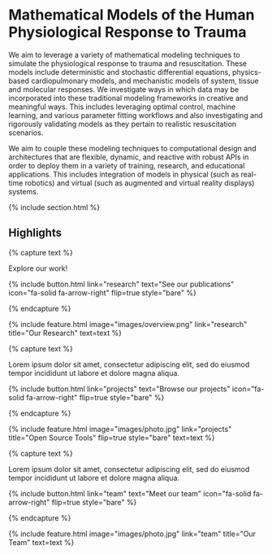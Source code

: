 ---
---

# Mathematical Models of the Human Physiological Response to Trauma

We aim to leverage a variety of mathematical modeling techniques to simulate the physiological response to trauma and resuscitation. These models include deterministic and stochastic differential equations, physics-based cardiopulmonary models, and mechanistic models of system, tissue and molecular responses. We investigate ways in which data may be incorporated into these traditional modeling frameworks in creative and meaningful ways. This includes leveraging optimal control, machine learning, and various parameter fitting workflows and also investigating and rigorously validating models as they pertain to realistic resuscitation scenarios.

 We aim to couple these modeling techniques to computational design and architectures that are flexible, dynamic, and reactive with robust APIs in order to deploy them in a variety of training, research, and educational applications. This includes integration of models in physical (such as real-time robotics) and virtual (such as augmented and virtual reality displays) systems.



{% include section.html %}

## Highlights

{% capture text %}

Explore our work! 

{%
  include button.html
  link="research"
  text="See our publications"
  icon="fa-solid fa-arrow-right"
  flip=true
  style="bare"
%}

{% endcapture %}

{%
  include feature.html
  image="images/overview.png"
  link="research"
  title="Our Research"
  text=text
%}

{% capture text %}

Lorem ipsum dolor sit amet, consectetur adipiscing elit, sed do eiusmod tempor incididunt ut labore et dolore magna aliqua.

{%
  include button.html
  link="projects"
  text="Browse our projects"
  icon="fa-solid fa-arrow-right"
  flip=true
  style="bare"
%}

{% endcapture %}

{%
  include feature.html
  image="images/photo.jpg"
  link="projects"
  title="Open Source Tools"
  flip=true
  style="bare"
  text=text
%}

{% capture text %}

Lorem ipsum dolor sit amet, consectetur adipiscing elit, sed do eiusmod tempor incididunt ut labore et dolore magna aliqua.

{%
  include button.html
  link="team"
  text="Meet our team"
  icon="fa-solid fa-arrow-right"
  flip=true
  style="bare"
%}

{% endcapture %}

{%
  include feature.html
  image="images/photo.jpg"
  link="team"
  title="Our Team"
  text=text
%}
